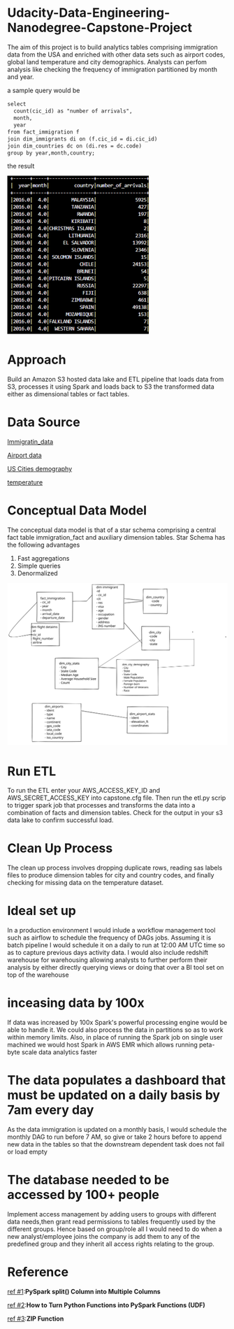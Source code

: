 # Udacity-Data-Engineering-Nanodegree-Capstone-Project
The aim of this project is to build analytics tables comprising immigration data from the USA and enriched with other data sets such as airport codes, global land temperature and city demographics. Analysts can perfom analysis like checking the frequency of immigration partitioned by month and year.

a sample query would be 

~~~~ 
select 
  count(cic_id) as "number of arrivals", 
  month, 
  year
from fact_immigration f
join dim_immigrants di on (f.cic_id = di.cic_id)
join dim_countries dc on (di.res = dc.code)
group by year,month,country;
~~~~

the result 

![alt text](https://github.com/TitoLulu/Udacity-Data-Engineering-Nanodegree-Capstone-Project/blob/main/images/arrivals_partitioned_by_year_month_country.png?raw=true)

# Approach 
Build an Amazon S3 hosted data lake and ETL pipeline that loads data from S3, processes it using Spark and loads back to S3 the transformed data either as dimensional tables or fact tables.

# Data Source 

[Immigratin_data]( https://www.trade.gov/national-travel-and-tourism-office)

[Airport data](https://datahub.io/core/airport-codes#data)

[US Cities demography](https://public.opendatasoft.com/explore/dataset/us-cities-demographics/export/)

[temperature](https://www.kaggle.com/berkeleyearth/climate-change-earth-surface-temperature-data)

# Conceptual Data Model 

The conceptual data model is that of a star schema comprising a central fact table immigration_fact and auxiliary dimension  tables. Star Schema has the following advantages 
<ol>
 <li>Fast aggregations</li>
 <li>Simple queries</li>
 <li>Denormalized</li>
</ol>

![alt text](https://github.com/TitoLulu/Udacity-Data-Engineering-Nanodegree-Capstone-Project/blob/main/images/conceptual_model.svg?raw=true)

# Run ETL 

To run the ETL enter your AWS_ACCESS_KEY_ID and AWS_SECRET_ACCESS_KEY into capstone.cfg file. Then run the etl.py scrip to trigger spark job that processes and transforms the data into a combination of facts and dimension tables. Check for the output in your s3 data lake to confirm successful load. 

# Clean Up Process

The clean up process involves dropping duplicate rows, reading sas labels files to produce dimension tables for city and country codes, and finally checking for missing data on the temperature dataset. 

# Ideal set up

In a production environment I would inlude a workflow management tool such as airflow to schedule the frequency of DAGs jobs. Assuming it is batch pipeline I would schedule it on a daily to run at 12:00 AM UTC time so as to capture previous days activity data. I would also include redshift warehouse for warehousing allowing analysts to further perform their analysis by either directly querying views or doing that over a BI tool set on top of the warehouse

# inceasing data by 100x
If data was increased by 100x Spark's powerful processing engine would be able to handle it. We could also process the data in partitions so as to work within memory limits. Also, in place of running the Spark job on single user machined we would host Spark in AWS EMR which allows running peta-byte scale data analytics faster

# The data populates a dashboard that must be updated on a daily basis by 7am every day

 As the data immigration is updated on a monthly basis, I would schedule the monthly DAG to run before 7 AM, so give or take 2 hours before to append new data in the tables so that the downstream dependent task does not fail or load empty

# The database needed to be accessed by 100+ people

Implement access management by adding users to groups with different data needs,then grant read permissions to tables frequently used by the different groups. Hence based on group/role all I would need to do when a new analyst/employee joins the company is add them to any of the predefined group and they inherit all access rights relating to the group.

# Reference
[ref #1](https://sparkbyexamples.com/pyspark/pyspark-split-dataframe-column-into-multiple-columns/):**PySpark split() Column into Multiple Columns**

[ref #2](https://changhsinlee.com/pyspark-udf/):**How to Turn Python Functions into PySpark Functions (UDF)**

[ref #3](https://realpython.com/python-zip-function/):**ZIP Function**



